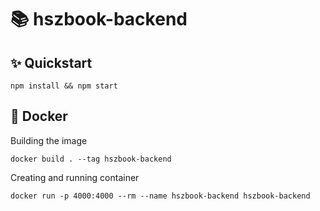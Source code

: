 # 📚 hszbook-backend

## ✨ Quickstart

    npm install && npm start
    
## 🐋 Docker
Building the image

    docker build . --tag hszbook-backend 
    
Creating and running container

    docker run -p 4000:4000 --rm --name hszbook-backend hszbook-backend

